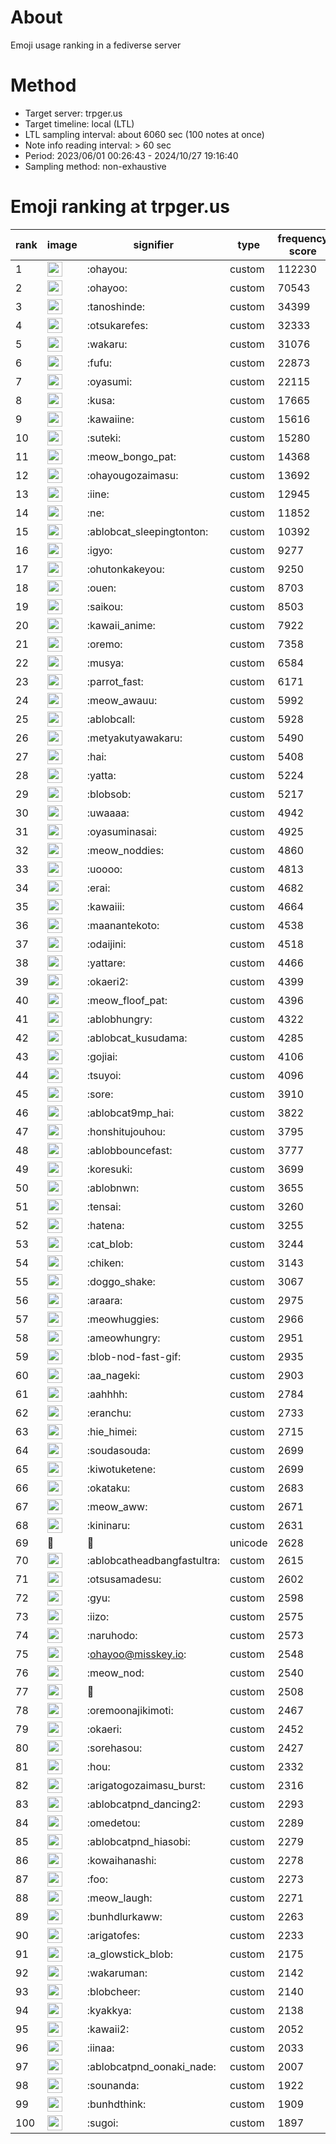 # About
Emoji usage ranking in a fediverse server

# Method
- Target server: trpger.us
- Target timeline: local (LTL)
- LTL sampling interval: about 6060 sec (100 notes at once)
- Note info reading interval: > 60 sec
- Period: 2023/06/01 00:26:43 - 2024/10/27 19:16:40 
- Sampling method: non-exhaustive

# Emoji ranking at trpger.us

|rank|image|signifier|type|frequency score|
|----|----|----|----|----|
|1|<img height="24" src="https://trpger.us/emoji/ohayou.webp">|:ohayou:|custom|112230|
|2|<img height="24" src="https://trpger.us/emoji/ohayoo.webp">|:ohayoo:|custom|70543|
|3|<img height="24" src="https://trpger.us/emoji/tanoshinde.webp">|:tanoshinde:|custom|34399|
|4|<img height="24" src="https://trpger.us/emoji/otsukarefes.webp">|:otsukarefes:|custom|32333|
|5|<img height="24" src="https://trpger.us/emoji/wakaru.webp">|:wakaru:|custom|31076|
|6|<img height="24" src="https://trpger.us/emoji/fufu.webp">|:fufu:|custom|22873|
|7|<img height="24" src="https://trpger.us/emoji/oyasumi.webp">|:oyasumi:|custom|22115|
|8|<img height="24" src="https://trpger.us/emoji/kusa.webp">|:kusa:|custom|17665|
|9|<img height="24" src="https://trpger.us/emoji/kawaiine.webp">|:kawaiine:|custom|15616|
|10|<img height="24" src="https://trpger.us/emoji/suteki.webp">|:suteki:|custom|15280|
|11|<img height="24" src="https://trpger.us/emoji/meow_bongo_pat.webp">|:meow_bongo_pat:|custom|14368|
|12|<img height="24" src="https://trpger.us/emoji/ohayougozaimasu.webp">|:ohayougozaimasu:|custom|13692|
|13|<img height="24" src="https://trpger.us/emoji/iine.webp">|:iine:|custom|12945|
|14|<img height="24" src="https://trpger.us/emoji/ne.webp">|:ne:|custom|11852|
|15|<img height="24" src="https://trpger.us/emoji/ablobcat_sleepingtonton.webp">|:ablobcat_sleepingtonton:|custom|10392|
|16|<img height="24" src="https://trpger.us/emoji/igyo.webp">|:igyo:|custom|9277|
|17|<img height="24" src="https://trpger.us/emoji/ohutonkakeyou.webp">|:ohutonkakeyou:|custom|9250|
|18|<img height="24" src="https://trpger.us/emoji/ouen.webp">|:ouen:|custom|8703|
|19|<img height="24" src="https://trpger.us/emoji/saikou.webp">|:saikou:|custom|8503|
|20|<img height="24" src="https://trpger.us/emoji/kawaii_anime.webp">|:kawaii_anime:|custom|7922|
|21|<img height="24" src="https://trpger.us/emoji/oremo.webp">|:oremo:|custom|7358|
|22|<img height="24" src="https://trpger.us/emoji/musya.webp">|:musya:|custom|6584|
|23|<img height="24" src="https://trpger.us/emoji/parrot_fast.webp">|:parrot_fast:|custom|6171|
|24|<img height="24" src="https://trpger.us/emoji/meow_awauu.webp">|:meow_awauu:|custom|5992|
|25|<img height="24" src="https://trpger.us/emoji/ablobcall.webp">|:ablobcall:|custom|5928|
|26|<img height="24" src="https://trpger.us/emoji/metyakutyawakaru.webp">|:metyakutyawakaru:|custom|5490|
|27|<img height="24" src="https://trpger.us/emoji/hai.webp">|:hai:|custom|5408|
|28|<img height="24" src="https://trpger.us/emoji/yatta.webp">|:yatta:|custom|5224|
|29|<img height="24" src="https://trpger.us/emoji/blobsob.webp">|:blobsob:|custom|5217|
|30|<img height="24" src="https://trpger.us/emoji/uwaaaa.webp">|:uwaaaa:|custom|4942|
|31|<img height="24" src="https://trpger.us/emoji/oyasuminasai.webp">|:oyasuminasai:|custom|4925|
|32|<img height="24" src="https://trpger.us/emoji/meow_noddies.webp">|:meow_noddies:|custom|4860|
|33|<img height="24" src="https://trpger.us/emoji/uoooo.webp">|:uoooo:|custom|4813|
|34|<img height="24" src="https://trpger.us/emoji/erai.webp">|:erai:|custom|4682|
|35|<img height="24" src="https://trpger.us/emoji/kawaiii.webp">|:kawaiii:|custom|4664|
|36|<img height="24" src="https://trpger.us/emoji/maanantekoto.webp">|:maanantekoto:|custom|4538|
|37|<img height="24" src="https://trpger.us/emoji/odaijini.webp">|:odaijini:|custom|4518|
|38|<img height="24" src="https://trpger.us/emoji/yattare.webp">|:yattare:|custom|4466|
|39|<img height="24" src="https://trpger.us/emoji/okaeri2.webp">|:okaeri2:|custom|4399|
|40|<img height="24" src="https://trpger.us/emoji/meow_floof_pat.webp">|:meow_floof_pat:|custom|4396|
|41|<img height="24" src="https://trpger.us/emoji/ablobhungry.webp">|:ablobhungry:|custom|4322|
|42|<img height="24" src="https://trpger.us/emoji/ablobcat_kusudama.webp">|:ablobcat_kusudama:|custom|4285|
|43|<img height="24" src="https://trpger.us/emoji/gojiai.webp">|:gojiai:|custom|4106|
|44|<img height="24" src="https://trpger.us/emoji/tsuyoi.webp">|:tsuyoi:|custom|4096|
|45|<img height="24" src="https://trpger.us/emoji/sore.webp">|:sore:|custom|3910|
|46|<img height="24" src="https://trpger.us/emoji/ablobcat9mp_hai.webp">|:ablobcat9mp_hai:|custom|3822|
|47|<img height="24" src="https://trpger.us/emoji/honshitujouhou.webp">|:honshitujouhou:|custom|3795|
|48|<img height="24" src="https://trpger.us/emoji/ablobbouncefast.webp">|:ablobbouncefast:|custom|3777|
|49|<img height="24" src="https://trpger.us/emoji/koresuki.webp">|:koresuki:|custom|3699|
|50|<img height="24" src="https://trpger.us/emoji/ablobnwn.webp">|:ablobnwn:|custom|3655|
|51|<img height="24" src="https://trpger.us/emoji/tensai.webp">|:tensai:|custom|3260|
|52|<img height="24" src="https://trpger.us/emoji/hatena.webp">|:hatena:|custom|3255|
|53|<img height="24" src="https://trpger.us/emoji/cat_blob.webp">|:cat_blob:|custom|3244|
|54|<img height="24" src="https://trpger.us/emoji/chiken.webp">|:chiken:|custom|3143|
|55|<img height="24" src="https://trpger.us/emoji/doggo_shake.webp">|:doggo_shake:|custom|3067|
|56|<img height="24" src="https://trpger.us/emoji/araara.webp">|:araara:|custom|2975|
|57|<img height="24" src="https://trpger.us/emoji/meowhuggies.webp">|:meowhuggies:|custom|2966|
|58|<img height="24" src="https://trpger.us/emoji/ameowhungry.webp">|:ameowhungry:|custom|2951|
|59|<img height="24" src="https://trpger.us/emoji/blob-nod-fast-gif.webp">|:blob-nod-fast-gif:|custom|2935|
|60|<img height="24" src="https://trpger.us/emoji/aa_nageki.webp">|:aa_nageki:|custom|2903|
|61|<img height="24" src="https://trpger.us/emoji/aahhhh.webp">|:aahhhh:|custom|2784|
|62|<img height="24" src="https://trpger.us/emoji/eranchu.webp">|:eranchu:|custom|2733|
|63|<img height="24" src="https://trpger.us/emoji/hie_himei.webp">|:hie_himei:|custom|2715|
|64|<img height="24" src="https://trpger.us/emoji/soudasouda.webp">|:soudasouda:|custom|2699|
|65|<img height="24" src="https://trpger.us/emoji/kiwotuketene.webp">|:kiwotuketene:|custom|2699|
|66|<img height="24" src="https://trpger.us/emoji/okataku.webp">|:okataku:|custom|2683|
|67|<img height="24" src="https://trpger.us/emoji/meow_aww.webp">|:meow_aww:|custom|2671|
|68|<img height="24" src="https://trpger.us/emoji/kininaru.webp">|:kininaru:|custom|2631|
|69|🍮|🍮|unicode|2628|
|70|<img height="24" src="https://trpger.us/emoji/ablobcatheadbangfastultra.webp">|:ablobcatheadbangfastultra:|custom|2615|
|71|<img height="24" src="https://trpger.us/emoji/otsusamadesu.webp">|:otsusamadesu:|custom|2602|
|72|<img height="24" src="https://trpger.us/emoji/gyu.webp">|:gyu:|custom|2598|
|73|<img height="24" src="https://trpger.us/emoji/iizo.webp">|:iizo:|custom|2575|
|74|<img height="24" src="https://trpger.us/emoji/naruhodo.webp">|:naruhodo:|custom|2573|
|75|<img height="24" src="https://trpger.us/emoji/ohayoo.webp">|:ohayoo@misskey.io:|custom|2548|
|76|<img height="24" src="https://trpger.us/emoji/meow_nod.webp">|:meow_nod:|custom|2540|
|77|<img height="24" src="https://trpger.us/emoji/birthday.webp">|:birthday:|custom|2508|
|78|<img height="24" src="https://trpger.us/emoji/oremoonajikimoti.webp">|:oremoonajikimoti:|custom|2467|
|79|<img height="24" src="https://trpger.us/emoji/okaeri.webp">|:okaeri:|custom|2452|
|80|<img height="24" src="https://trpger.us/emoji/sorehasou.webp">|:sorehasou:|custom|2427|
|81|<img height="24" src="https://trpger.us/emoji/hou.webp">|:hou:|custom|2332|
|82|<img height="24" src="https://trpger.us/emoji/arigatogozaimasu_burst.webp">|:arigatogozaimasu_burst:|custom|2316|
|83|<img height="24" src="https://trpger.us/emoji/ablobcatpnd_dancing2.webp">|:ablobcatpnd_dancing2:|custom|2293|
|84|<img height="24" src="https://trpger.us/emoji/omedetou.webp">|:omedetou:|custom|2289|
|85|<img height="24" src="https://trpger.us/emoji/ablobcatpnd_hiasobi.webp">|:ablobcatpnd_hiasobi:|custom|2279|
|86|<img height="24" src="https://trpger.us/emoji/kowaihanashi.webp">|:kowaihanashi:|custom|2278|
|87|<img height="24" src="https://trpger.us/emoji/foo.webp">|:foo:|custom|2273|
|88|<img height="24" src="https://trpger.us/emoji/meow_laugh.webp">|:meow_laugh:|custom|2271|
|89|<img height="24" src="https://trpger.us/emoji/bunhdlurkaww.webp">|:bunhdlurkaww:|custom|2263|
|90|<img height="24" src="https://trpger.us/emoji/arigatofes.webp">|:arigatofes:|custom|2233|
|91|<img height="24" src="https://trpger.us/emoji/a_glowstick_blob.webp">|:a_glowstick_blob:|custom|2175|
|92|<img height="24" src="https://trpger.us/emoji/wakaruman.webp">|:wakaruman:|custom|2142|
|93|<img height="24" src="https://trpger.us/emoji/blobcheer.webp">|:blobcheer:|custom|2140|
|94|<img height="24" src="https://trpger.us/emoji/kyakkya.webp">|:kyakkya:|custom|2138|
|95|<img height="24" src="https://trpger.us/emoji/kawaii2.webp">|:kawaii2:|custom|2052|
|96|<img height="24" src="https://trpger.us/emoji/iinaa.webp">|:iinaa:|custom|2033|
|97|<img height="24" src="https://trpger.us/emoji/ablobcatpnd_oonaki_nade.webp">|:ablobcatpnd_oonaki_nade:|custom|2007|
|98|<img height="24" src="https://trpger.us/emoji/sounanda.webp">|:sounanda:|custom|1922|
|99|<img height="24" src="https://trpger.us/emoji/bunhdthink.webp">|:bunhdthink:|custom|1909|
|100|<img height="24" src="https://trpger.us/emoji/sugoi.webp">|:sugoi:|custom|1897|
